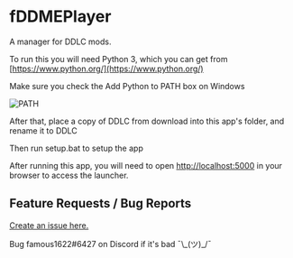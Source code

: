 # fDDMEPlayer

A manager for DDLC mods.

To run this you will need Python 3, which you can get from [https://www.python.org/](https://www.python.org/)

Make sure you check the Add Python to PATH box on Windows

![PATH](https://puu.sh/AhVzs/f3ccaf79d8.png)

After that, place a copy of DDLC from download into this app's folder, and rename it to DDLC

Then run setup.bat to setup the app

After running this app, you will need to open [http://localhost:5000](http://localhost:5000) in your browser to access the launcher.

Feature Requests / Bug Reports
------------------------------
[Create an issue here.](https://github.com/famous1622/fDDMEPlayer/issues)

Bug famous1622#6427 on Discord if it's bad ¯\\\_(ツ)_/¯
